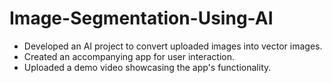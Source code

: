 # Image-Segmentation-Using-AI
- Developed an AI project to convert uploaded images into vector images.
- Created an accompanying app for user interaction.
- Uploaded a demo video showcasing the app's functionality.
